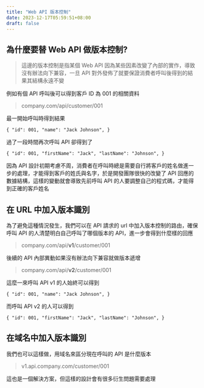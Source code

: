 ```yaml
---
title: "Web API 版本控制"
date: 2023-12-17T05:59:51+08:00
draft: false
---
```


## 為什麼要替 Web API 做版本控制?

> 這邊的版本控制是指某個 Web API 因為某些因素改變了內部的實作，導致沒有辦法向下兼容，一旦 API 對外發佈了就要保證消費者呼叫後得到的結果其結構永遠不變

例如有個 API 呼叫後可以得到客戶 ID 為 001 的相關資料

> company.com/api/customer/001

最一開始呼叫時得到結果

`{
  "id": 001,
  "name": "Jack Johnson",
}`

過了一段時間再次呼叫 API 卻得到了

`{
  "id": 001,
  "firstName": "Jack",
  "lastName": "Johnson",
}`

因為 API 設計初期考慮不周，消費者在呼叫時總是需要自行將客戶的姓名做進一步的處理，才能得到客戶的姓氏與名字，於是開發團隊很快的改變了 API 回應的數據結構，這樣的變動就會導致先前呼叫 API 的人要調整自己的程式碼，才能得到正確的客戶姓名

## 在 URL 中加入版本識別

為了避免這種情況發生，我們可以在 API 請求的 url 中加入版本控制的路由，確保呼叫 API 的人清楚明白自己呼叫了哪個版本的 API，進一步會得到什麼樣的回應

> company.com/api/**v1**/customer/001

後續的 API 內部異動如果沒有辦法向下兼容就做版本遞增

> company.com/api/**v2**/customer/001

這麼一來呼叫 API v1 的人始終可以得到

`{
  "id": 001,
  "name": "Jack Johnson",
}`

而呼叫 API v2 的人可以得到

`{
  "id": 001,
  "firstName": "Jack",
  "lastName": "Johnson",
}`

## 在域名中加入版本識別

我們也可以這樣做，用域名來區分現在呼叫的 API 是什麼版本

> v1.api.company.com/customer/001

這也是一個解決方案，但這樣的設計會有很多衍生問題需要處理
